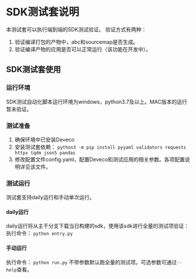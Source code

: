 # SDK测试套说明
本测试套可以执行端到端的SDK测试验证。
验证方式有两种：
1) 验证编译打包的产物中，abc和sourcemap是否生成。
2) 验证编译产物的应用是否可以正常运行（该功能在开发中）。

## SDK测试套使用
### 运行环境
SDK测试自动化脚本运行环境为windows，python3.7及以上。MAC版本的运行暂未验证。
### 测试准备
1. 确保环境中已安装Deveco
2. 安装测试套依赖：
`python3 -m pip install pyyaml validators requests httpx tqdm json5 pandas`
3. 修改配置文件config.yaml，配置Deveco和测试应用的相关参数。各项配置说明详见该文件。

### 测试运行
测试套支持daily运行和手动单次运行。
#### daily运行
daily运行将从主干分支下载当日构建的sdk，使用该sdk进行全量的测试项验证：
执行命令：
`python entry.py`
#### 手动运行
执行命令：
`python run.py`
不带参数默认跑全量的测试项。可选参数可通过`--help`查看。